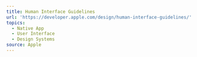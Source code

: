 ```yaml
---
title: Human Interface Guidelines
url: 'https://developer.apple.com/design/human-interface-guidelines/'
topics:
  - Native App
  - User Interface
  - Design Systems
source: Apple
---
```


